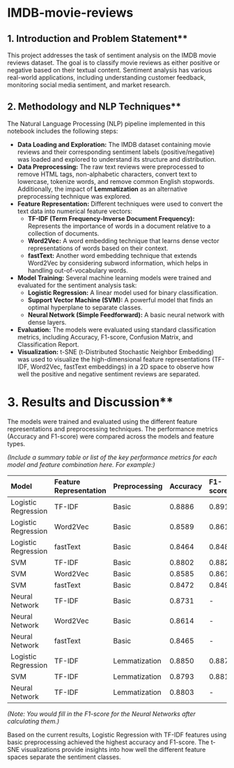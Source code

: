# IMDB-movie-reviews
## 1. Introduction and Problem Statement**

This project addresses the task of sentiment analysis on the IMDB movie reviews dataset. The goal is to classify movie reviews as either positive or negative based on their textual content. Sentiment analysis has various real-world applications, including understanding customer feedback, monitoring social media sentiment, and market research.

## 2. Methodology and NLP Techniques**

The Natural Language Processing (NLP) pipeline implemented in this notebook includes the following steps:

*   **Data Loading and Exploration:** The IMDB dataset containing movie reviews and their corresponding sentiment labels (positive/negative) was loaded and explored to understand its structure and distribution.
*   **Data Preprocessing:** The raw text reviews were preprocessed to remove HTML tags, non-alphabetic characters, convert text to lowercase, tokenize words, and remove common English stopwords. Additionally, the impact of **Lemmatization** as an alternative preprocessing technique was explored.
*   **Feature Representation:** Different techniques were used to convert the text data into numerical feature vectors:
    *   **TF-IDF (Term Frequency-Inverse Document Frequency):** Represents the importance of words in a document relative to a collection of documents.
    *   **Word2Vec:** A word embedding technique that learns dense vector representations of words based on their context.
    *   **fastText:** Another word embedding technique that extends Word2Vec by considering subword information, which helps in handling out-of-vocabulary words.
*   **Model Training:** Several machine learning models were trained and evaluated for the sentiment analysis task:
    *   **Logistic Regression:** A linear model used for binary classification.
    *   **Support Vector Machine (SVM):** A powerful model that finds an optimal hyperplane to separate classes.
    *   **Neural Network (Simple Feedforward):** A basic neural network with dense layers.
*   **Evaluation:** The models were evaluated using standard classification metrics, including Accuracy, F1-score, Confusion Matrix, and Classification Report.
*   **Visualization:** t-SNE (t-Distributed Stochastic Neighbor Embedding) was used to visualize the high-dimensional feature representations (TF-IDF, Word2Vec, fastText embeddings) in a 2D space to observe how well the positive and negative sentiment reviews are separated.

# 3. Results and Discussion**

The models were trained and evaluated using the different feature representations and preprocessing techniques. The performance metrics (Accuracy and F1-score) were compared across the models and feature types.

*(Include a summary table or list of the key performance metrics for each model and feature combination here. For example:)*

| Model               | Feature Representation | Preprocessing   | Accuracy | F1-score |
| :------------------ | :--------------------- | :-------------- | :------- | :------- |
| Logistic Regression | TF-IDF                 | Basic           | 0.8886   | 0.8910   |
| Logistic Regression | Word2Vec               | Basic           | 0.8589   | 0.8612   |
| Logistic Regression | fastText               | Basic           | 0.8464   | 0.8486   |
| SVM                 | TF-IDF                 | Basic           | 0.8802   | 0.8825   |
| SVM                 | Word2Vec               | Basic           | 0.8585   | 0.8612   |
| SVM                 | fastText               | Basic           | 0.8472   | 0.8495   |
| Neural Network      | TF-IDF                 | Basic           | 0.8731   | -        |
| Neural Network      | Word2Vec               | Basic           | 0.8614   | -        |
| Neural Network      | fastText               | Basic           | 0.8465   | -        |
| Logistic Regression | TF-IDF                 | Lemmatization   | 0.8850   | 0.8874   |
| SVM                 | TF-IDF                 | Lemmatization   | 0.8793   | 0.8815   |
| Neural Network      | TF-IDF                 | Lemmatization   | 0.8803   | -        |
*(Note: You would fill in the F1-score for the Neural Networks after calculating them.)*

Based on the current results, Logistic Regression with TF-IDF features using basic preprocessing achieved the highest accuracy and F1-score. The t-SNE visualizations provide insights into how well the different feature spaces separate the sentiment classes.
